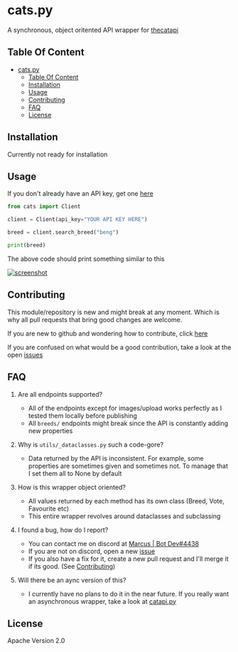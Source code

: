 # cats.py

A synchronous, object oritented API wrapper for [thecatapi](https://thecatapi.com)

## Table Of Content

- [cats.py](#catspy)
  - [Table Of Content](#table-of-content)
  - [Installation](#installation)
  - [Usage](#usage)
  - [Contributing](#contributing)
  - [FAQ](#faq)
  - [License](#license)

## Installation

Currently not ready for installation

## Usage

If you don't already have an API key, get one [here](https://thecatapi.com/)

```py
from cats import Client

client = Client(api_key="YOUR API KEY HERE")

breed = client.search_breed("beng")

print(breed)
```

The above code should print something similar to this

[![screenshot](https://media.discordapp.net/attachments/887217168276656191/896471930557853736/unknown.png?width=1024&height=131)](https://media.discordapp.net/attachments/887217168276656191/896471930557853736/unknown.png?width=1024&height=131)

## Contributing

This module/repository is new and might break at any moment. Which is why all pull requests that bring
good changes are welcome.

If you are new to github and wondering how to contribute, click [here](https://github.com/firstcontributions/first-contributions)

If you are confused on what would be a good contribution, take a look at the open [issues](https://github.com/MarzaElise/cats.py/issues)

## FAQ

1. Are all endpoints supported?

   - All of the endpoints except for images/upload works perfectly as I tested them locally before publishing
   - All `breeds/` endpoints might break since the API is constantly adding new properties

2. Why is `utils/_dataclasses.py` such a code-gore?

   - Data returned by the API is inconsistent. For example, some properties are sometimes given and
    sometimes not. To manage that I set them all to None by default

3. How is this wrapper object oriented?

   - All values returned by each method has its own class (Breed, Vote, Favourite etc)
   - This entire wrapper revolves around dataclasses and subclassing

4. I found a bug, how do I report?

   - You can contact me on discord at [Marcus | Bot Dev#4438](https://discord.com/users/754557382708822137)
   - If you are not on discord, open a new [issue](https://github.com/MarzaElise/cats.py/issues)
   - If you also have a fix for it, create a new pull request and I'll merge it if its good. (See [Contributing](#contributing))

5. Will there be an aync version of this?

   - I currently have no plans to do it in the near future. If you really want an asynchronous wrapper,
   take a look at [catapi.py](https://github.com/ephreal/catapi.py)

## License

Apache Version 2.0
